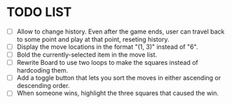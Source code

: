 # TODO LIST
- [ ] Allow to change history. Even after the game ends, user can travel back to some point and play at that point, reseting history.
- [ ] Display the move locations in the format "(1, 3)" instead of "6".
- [ ] Bold the currently-selected item in the move list.
- [ ] Rewrite Board to use two loops to make the squares instead of hardcoding them.
- [ ] Add a toggle button that lets you sort the moves in either ascending or descending order.
- [ ] When someone wins, highlight the three squares that caused the win.
